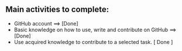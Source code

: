 ## Main activities to complete: 
- GitHub account ==> [Done] 
- Basic knowledge on how to use, write and contribute on GitHub ==> [Done]
- Use acquired knowledge to contribute to a selected task. [ Done ]
